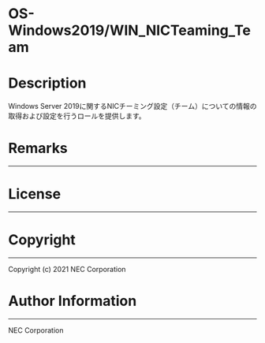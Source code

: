 OS-Windows2019/WIN_NICTeaming_Team
=======================================================
# Description
Windows Server 2019に関するNICチーミング設定（チーム）についての情報の取得および設定を行うロールを提供します。

# Remarks
-------

# License
-------

# Copyright
---------
Copyright (c) 2021 NEC Corporation

# Author Information
------------------
NEC Corporation
